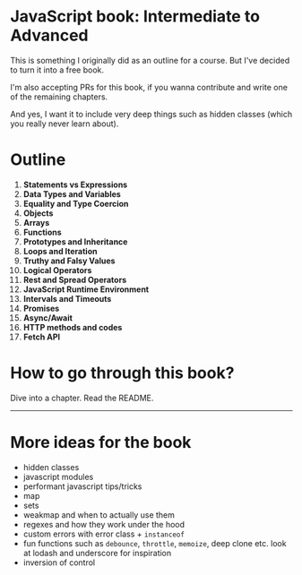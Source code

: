 # JavaScript book: Intermediate to Advanced

This is something I originally did as an outline for a course. But I've decided to turn it into a free book.

I'm also accepting PRs for this book, if you wanna contribute and write one of the remaining chapters.

And yes, I want it to include very deep things such as hidden classes (which you really never learn about).

# Outline

1. **Statements vs Expressions**
2. **Data Types and Variables**
3. **Equality and Type Coercion**
4. **Objects**
5. **Arrays**
6. **Functions**
7. **Prototypes and Inheritance**
8. **Loops and Iteration**
9. **Truthy and Falsy Values**
10. **Logical Operators**
11. **Rest and Spread Operators**
12. **JavaScript Runtime Environment**
13. **Intervals and Timeouts**
14. **Promises**
15. **Async/Await**
16. **HTTP methods and codes**
17. **Fetch API**

# How to go through this book?

Dive into a chapter. Read the README.

---

# More ideas for the book

- hidden classes
- javascript modules
- performant javascript tips/tricks
- map
- sets
- weakmap and when to actually use them
- regexes and how they work under the hood
- custom errors with error class + `instanceof`
- fun functions such as `debounce`, `throttle`, `memoize`, deep clone etc. look at lodash and underscore for inspiration
- inversion of control

